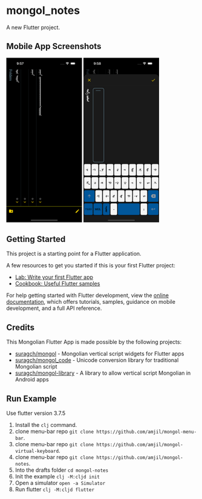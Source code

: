 # mongol_notes

A new Flutter project.

## Mobile App Screenshots
<p  float="left">
    <img src="screenshots/screenshot1.png" width="200">
    <img src="screenshots/screenshot2.png" width="200">
</p>

## Getting Started

This project is a starting point for a Flutter application.

A few resources to get you started if this is your first Flutter project:

- [Lab: Write your first Flutter app](https://docs.flutter.dev/get-started/codelab)
- [Cookbook: Useful Flutter samples](https://docs.flutter.dev/cookbook)

For help getting started with Flutter development, view the
[online documentation](https://docs.flutter.dev/), which offers tutorials,
samples, guidance on mobile development, and a full API reference.

## Credits
This Mongolian Flutter App is made possible by the following projects:

- [suragch/mongol](https://github.com/suragch/mongol) - Mongolian vertical script widgets for Flutter apps 
- [suragch/mongol_code](https://github.com/suragch/mongol_code) - Unicode conversion library for traditional Mongolian script 
- [suragch/mongol-library](https://github.com/suragch/mongol-library) - A library to allow vertical script Mongolian in Android apps

## Run Example
Use flutter version 3.7.5
1. Install the `clj` command.
2. clone menu-bar repo `git clone https://github.com/amjil/mongol-menu-bar`.
3. clone menu-bar repo `git clone https://github.com/amjil/mongol-virtual-keyboard`.
4. clone menu-bar repo `git clone https://github.com/amjil/mongol-notes`.
5. Into the drafts folder `cd mongol-notes`
5. Init the example `clj -M:cljd init`
6. Open a simulator `open -a Simulator`
7. Run flutter `clj -M:cljd flutter`
